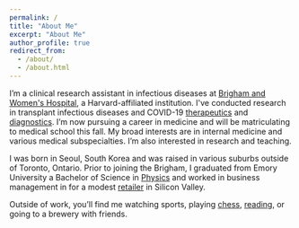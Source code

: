 ```yaml
---
permalink: /
title: "About Me"
excerpt: "About Me"
author_profile: true
redirect_from: 
  - /about/
  - /about.html
---
```


I’m a clinical research assistant in infectious diseases at [Brigham and Women's Hospital](https://www.brighamandwomens.org/research/departments/infectious-disease/research), a Harvard-affiliated institution. I've conducted research in transplant infectious diseases and COVID-19 [therapeutics](https://www.wcvb.com/article/boston-researchers-significant-paxlovid-benefit-covid-19-vaccinated-patients/42220461) and [diagnostics](https://testboston.org/). I’m now pursuing a career in medicine and will be matriculating to medical school this fall. My broad interests are in internal medicine and various medical subspecialties. I’m also interested in research and teaching. 

I was born in Seoul, South Korea and was raised in various suburbs outside of Toronto, Ontario. Prior to joining the Brigham, I graduated from Emory University a Bachelor of Science in [Physics](https://physics.emory.edu/home/index.html) and worked in business management in for a modest [retailer](https://corporate.walmart.com/) in Silicon Valley. 

Outside of work, you’ll find me watching sports, playing [chess](https://andykimj.com/chess/), [reading](https://andykimj.com/reading/), or going to a brewery with friends. 